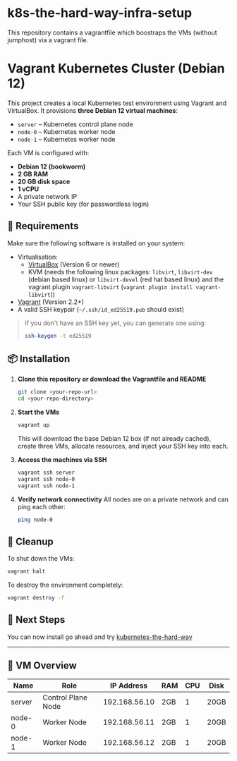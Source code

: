 # k8s-the-hard-way-infra-setup

This repository contains a vagrantfile which boostraps the VMs (without jumphost) via a vagrant file.

# Vagrant Kubernetes Cluster (Debian 12)

This project creates a local Kubernetes test environment using Vagrant and VirtualBox. It provisions **three Debian 12 virtual machines**:

- `server` – Kubernetes control plane node
- `node-0` – Kubernetes worker node
- `node-1` – Kubernetes worker node

Each VM is configured with:

- **Debian 12 (bookworm)**
- **2 GB RAM**
- **20 GB disk space**
- **1 vCPU**
- A private network IP
- Your SSH public key (for passwordless login)

## 🔧 Requirements

Make sure the following software is installed on your system:

- Virtualisation:
  - [VirtualBox](https://www.virtualbox.org/) (Version 6 or newer)
  - KVM (needs the following linux packages: `libvirt`, `libvirt-dev` (debian based linux) or `libvirt-devel` (red hat based linux) and the vagrant plugin `vagrant-libvirt` (`vagrant plugin install vagrant-libvirt`))
- [Vagrant](https://www.vagrantup.com/) (Version 2.2+)
- A valid SSH keypair (`~/.ssh/id_ed25519.pub` should exist)

> If you don't have an SSH key yet, you can generate one using:
>
> ```bash
> ssh-keygen -t ed25519
> ```

## 📦 Installation

1. **Clone this repository or download the Vagrantfile and README**

   ```bash
   git clone <your-repo-url>
   cd <your-repo-directory>
   ```

2. **Start the VMs**

   ```bash
   vagrant up
   ```

   This will download the base Debian 12 box (if not already cached), create three VMs, allocate resources, and inject your SSH key into each.

3. **Access the machines via SSH**

   ```bash
   vagrant ssh server
   vagrant ssh node-0
   vagrant ssh node-1
   ```

4. **Verify network connectivity**
   All nodes are on a private network and can ping each other:
   ```bash
   ping node-0
   ```

## 🧹 Cleanup

To shut down the VMs:

```bash
vagrant halt
```

To destroy the environment completely:

```bash
vagrant destroy -f
```

## 🚀 Next Steps

You can now install go ahead and try [kubernetes-the-hard-way](https://github.com/kelseyhightower/kubernetes-the-hard-way/tree/master)

---

## 📁 VM Overview

| Name   | Role               | IP Address    | RAM | CPU | Disk |
| ------ | ------------------ | ------------- | --- | --- | ---- |
| server | Control Plane Node | 192.168.56.10 | 2GB | 1   | 20GB |
| node-0 | Worker Node        | 192.168.56.11 | 2GB | 1   | 20GB |
| node-1 | Worker Node        | 192.168.56.12 | 2GB | 1   | 20GB |
